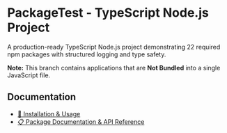 # PackageTest - TypeScript Node.js Project

A production-ready TypeScript Node.js project demonstrating 22 required npm packages with structured logging and type safety.

**Note:** This branch contains applications that are **Not Bundled** into a single JavaScript file.

## Documentation

- [📖 Installation & Usage](INSTALLATION.md)
- [📋 Package Documentation & API Reference](INFO.md)
